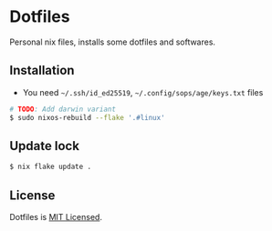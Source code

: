 # Dotfiles

Personal nix files, installs some dotfiles and softwares.

## Installation

- You need `~/.ssh/id_ed25519`, `~/.config/sops/age/keys.txt` files

```sh
# TODO: Add darwin variant
$ sudo nixos-rebuild --flake '.#linux'
```

## Update lock

```sh
$ nix flake update .
```

## License

Dotfiles is [MIT Licensed](./LICENSE).
